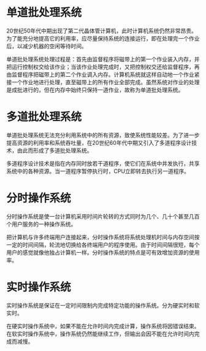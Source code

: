 # 单道批处理系统

20世纪50年代中期出现了第二代晶体管计算机，此时计算机系统仍然非常昂贵。为了能充分地提高它的利用率，应尽量保持系统的连接运行，即在处理完一个作业后，以减少机器的空闲等待时间。

单道批处理系统处理过程是：首先由监督程序将磁带上的第一个作业装入内存，并把运行控制权交给该作业；当该作业处理完成时，又把控制权交还给监督程序，再由监督程序把磁带上的第二个作业调入内存。计算机系统就这样自动地一个作业紧接一个作业地进行处理，直至磁带上的所有作业全部完成。虽然系统对作业的处理是成批进行的，但在内存中始终只保持一道作业，故称为单道批处理系统。

# 多道批处理系统

单道批处理系统无法充分利用系统中的所有资源，致使系统性能较差。为了进一步提高资源的利用率和系统吞吐量，在20世纪60年代中期又引入了多道程序设计技术，由此而形成了多道批处理系统。

多道程序设计技术是指在内存同时放若干道程序，使它们在系统中并发执行，共享系统中的各种资源。当一道程序暂停执行时，CPU立即转去执行另一道程序。

# 分时操作系统

分时操作系统是使一台计算机采用时间片轮转的方式同时为几个、几十个甚至几百个用户服务的一种操作系统。

把计算机与许多终端用户连接起来，分时操作系统将系统处理机时间与内存空间按一定的时间间隔，轮流地切换给各终端用户的程序使用。由于时间间隔很短，每个用户的感觉就像他独占计算机一样。分时操作系统的特点是可有效增加资源的使用率。

# 实时操作系统


实时操作系统是保证在一定时间限制内完成特定功能的操作系统。分为硬实时和软实时。

在硬实时操作系统中，如果不能在允许时间内完成计算，操作系统将因错误结束。在软实时操作系统中，操作系统仍然能继续工作，但输出会因不能在允许时间内完成而减慢。

